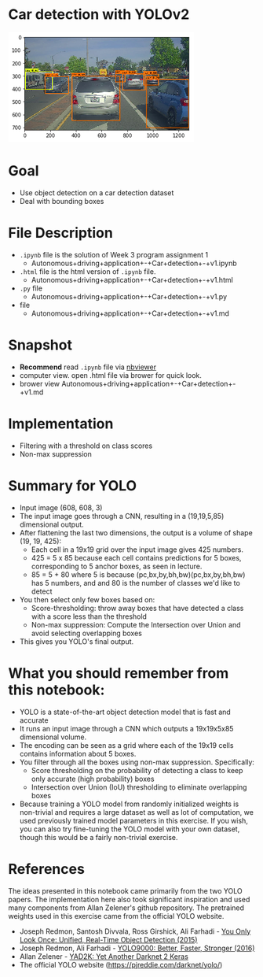 # Car detection with YOLOv2
![](images/output_47_1.png)
# Goal
- Use object detection on a car detection dataset
- Deal with bounding boxes

# File Description
- `.ipynb` file is the solution of Week 3 program assignment 1
  - Autonomous+driving+application+-+Car+detection+-+v1.ipynb
- `.html` file is the html version of `.ipynb` file.
  - Autonomous+driving+application+-+Car+detection+-+v1.html
- `.py` file
  - Autonomous+driving+application+-+Car+detection+-+v1.py
- file
  - Autonomous+driving+application+-+Car+detection+-+v1.md
  
# Snapshot
- **Recommend** read `.ipynb` file via [nbviewer](https://nbviewer.jupyter.org/)
- computer view. open .html file via brower for quick look.
- brower view Autonomous+driving+application+-+Car+detection+-+v1.md


# Implementation
- Filtering with a threshold on class scores
- Non-max suppression

# Summary for YOLO
- Input image (608, 608, 3)
- The input image goes through a CNN, resulting in a (19,19,5,85) dimensional output.
- After flattening the last two dimensions, the output is a volume of shape (19, 19, 425):
  - Each cell in a 19x19 grid over the input image gives 425 numbers.
  - 425 = 5 x 85 because each cell contains predictions for 5 boxes, corresponding to 5 anchor boxes, as seen in lecture.
  - 85 = 5 + 80 where 5 is because  (pc,bx,by,bh,bw)(pc,bx,by,bh,bw)  has 5 numbers, and and 80 is the number of classes we'd like to detect
- You then select only few boxes based on:
  - Score-thresholding: throw away boxes that have detected a class with a score less than the threshold
  - Non-max suppression: Compute the Intersection over Union and avoid selecting overlapping boxes
- This gives you YOLO's final output.

# What you should remember from this notebook:
- YOLO is a state-of-the-art object detection model that is fast and accurate
- It runs an input image through a CNN which outputs a 19x19x5x85 dimensional volume.
- The encoding can be seen as a grid where each of the 19x19 cells contains information about 5 boxes.
- You filter through all the boxes using non-max suppression. Specifically:
  - Score thresholding on the probability of detecting a class to keep only accurate (high probability) boxes
  - Intersection over Union (IoU) thresholding to eliminate overlapping boxes
- Because training a YOLO model from randomly initialized weights is non-trivial and requires a large dataset as well as lot of computation, we used previously trained model parameters in this exercise. If you wish, you can also try fine-tuning the YOLO model with your own dataset, though this would be a fairly non-trivial exercise.

# References
The ideas presented in this notebook came primarily from the two YOLO papers. The implementation here also took significant inspiration and used many components from Allan Zelener's github repository. The pretrained weights used in this exercise came from the official YOLO website.
- Joseph Redmon, Santosh Divvala, Ross Girshick, Ali Farhadi - [You Only Look Once: Unified, Real-Time Object Detection (2015)](https://arxiv.org/abs/1506.02640)
- Joseph Redmon, Ali Farhadi - [YOLO9000: Better, Faster, Stronger (2016)](https://arxiv.org/abs/1612.08242)
- Allan Zelener - [YAD2K: Yet Another Darknet 2 Keras](https://github.com/allanzelener/YAD2K)
- The official YOLO website (https://pjreddie.com/darknet/yolo/)
